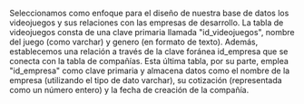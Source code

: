 Seleccionamos como enfoque para el diseño de nuestra base de datos los videojuegos y sus relaciones con las empresas de desarrollo. 
La tabla de videojuegos consta de una clave primaria llamada  "id_videojuegos", nombre del juego (como varchar) y genero (en formato de texto). 
Además, establecemos una relación a través de la clave foránea id_empresa que se conecta con la tabla de compañías. 
Esta última tabla, por su parte, emplea "id_empresa" como clave primaria y almacena datos como el nombre de la empresa (utilizando el tipo de dato varchar), 
su cotización (representada como un número entero) y la fecha de creación de la compañía.
